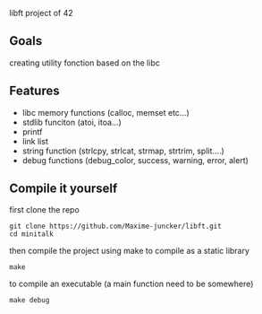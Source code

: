 libft project of 42

## Goals
creating utility fonction based on the libc

## Features
- libc memory functions (calloc, memset etc...)
- stdlib funciton (atoi, itoa...)
- printf
- link list
- string function (strlcpy, strlcat, strmap, strtrim, split....)
- debug functions (debug_color, success, warning, error, alert)

## Compile it yourself

first clone the repo
```
git clone https://github.com/Maxime-juncker/libft.git
cd minitalk
```

then compile the project using make
to compile as a static library
```
make
```

to compile an executable 
(a main function need to be somewhere)
```
make debug
```
